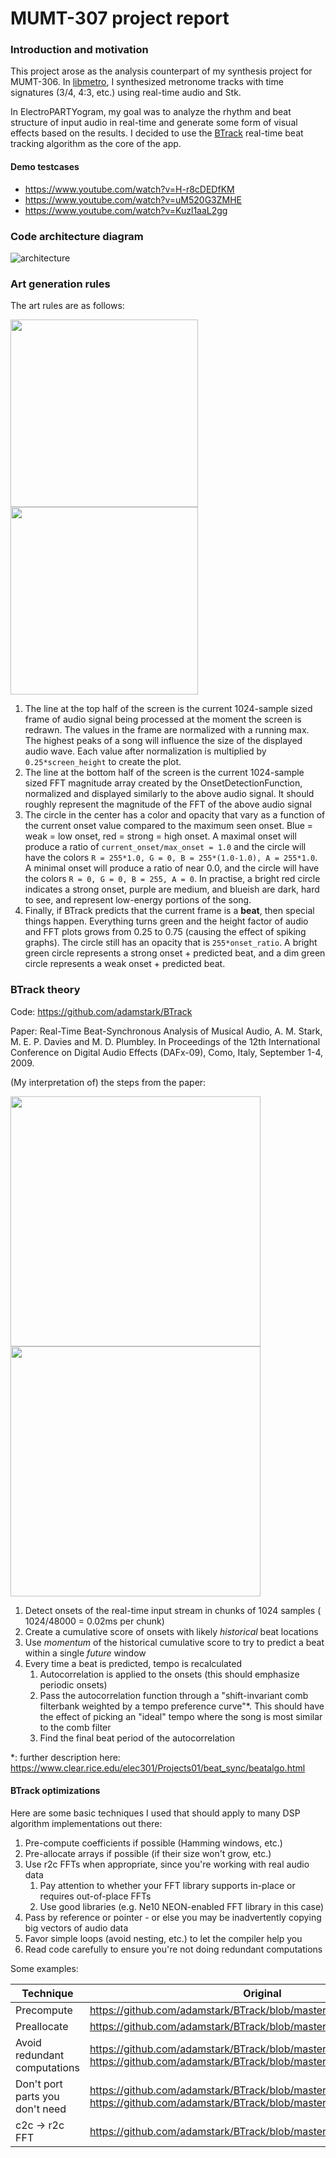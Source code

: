 # MUMT-307 project report

### Introduction and motivation

This project arose as the analysis counterpart of my synthesis project for MUMT-306. In [libmetro](https://github.com/sevagh/libmetro), I synthesized metronome tracks with time signatures (3/4, 4:3, etc.) using real-time audio and Stk.

In ElectroPARTYogram, my goal was to analyze the rhythm and beat structure of input audio in real-time and generate some form of visual effects based on the results. I decided to use the [BTrack](https://github.com/adamstark/BTrack) real-time beat tracking algorithm as the core of the app.

#### Demo testcases

* https://www.youtube.com/watch?v=H-r8cDEDfKM
* https://www.youtube.com/watch?v=uM520G3ZMHE
* https://www.youtube.com/watch?v=Kuzl1aaL2gg

### Code architecture diagram

![architecture](./architecture.png)

### Art generation rules

The art rules are as follows:

<img src="./beat1.png" width=300> <img src="./beat2.png" width=300>

1. The line at the top half of the screen is the current 1024-sample sized frame of audio signal being processed at the moment the screen is redrawn. The values in the frame are normalized with a running max. The highest peaks of a song will influence the size of the displayed audio wave. Each value after normalization is multiplied by `0.25*screen_height` to create the plot.
2. The line at the bottom half of the screen is the current 1024-sample sized FFT magnitude array created by the OnsetDetectionFunction, normalized and displayed similarly to the above audio signal. It should roughly represent the magnitude of the FFT of the above audio signal
3. The circle in the center has a color and opacity that vary as a function of the current onset value compared to the maximum seen onset. Blue = weak = low onset, red = strong = high onset. A maximal onset will produce a ratio of `current_onset/max_onset = 1.0` and the circle will have the colors `R = 255*1.0, G = 0, B = 255*(1.0-1.0), A = 255*1.0`. A minimal onset will produce a ratio of near 0.0, and the circle will have the colors `R = 0, G = 0, B = 255, A = 0`. In practise, a bright red circle indicates a strong onset, purple are medium, and blueish are dark, hard to see, and represent low-energy portions of the song.
4. Finally, if BTrack predicts that the current frame is a **beat**, then special things happen. Everything turns green and the height factor of audio and FFT plots grows from 0.25 to 0.75 (causing the effect of spiking graphs). The circle still has an opacity that is `255*onset_ratio`. A bright green circle represents a strong onset + predicted beat, and a dim green circle represents a weak onset + predicted beat.

### BTrack theory

Code: https://github.com/adamstark/BTrack

Paper: Real-Time Beat-Synchronous Analysis of Musical Audio, A. M. Stark, M. E. P. Davies and M. D. Plumbley. In Proceedings of the 12th International Conference on Digital Audio Effects (DAFx-09), Como, Italy, September 1-4, 2009.

(My interpretation of) the steps from the paper:

<img src="./btrack1.png" height=400> <img src="./btrack2.png" height=400>

1. Detect onsets of the real-time input stream in chunks of 1024 samples ( 1024/48000 = 0.02ms per chunk)
2. Create a cumulative score of onsets with likely _historical_ beat locations
3. Use _momentum_ of the historical cumulative score to try to predict a beat within a single _future_ window
4. Every time a beat is predicted, tempo is recalculated
    1. Autocorrelation is applied to the onsets (this should emphasize periodic onsets)
    2. Pass the autocorrelation function through a "shift-invariant comb filterbank weighted by a tempo preference curve"\*. This should have the effect of picking an "ideal" tempo where the song is most similar to the comb filter
    3. Find the final beat period of the autocorrelation

\*: further description here: https://www.clear.rice.edu/elec301/Projects01/beat_sync/beatalgo.html

#### BTrack optimizations

Here are some basic techniques I used that should apply to many DSP algorithm implementations out there:

1. Pre-compute coefficients if possible (Hamming windows, etc.)
2. Pre-allocate arrays if possible (if their size won't grow, etc.)
3. Use r2c FFTs when appropriate, since you're working with real audio data
    1. Pay attention to whether your FFT library supports in-place or requires out-of-place FFTs
    2. Use good libraries (e.g. Ne10 NEON-enabled FFT library in this case)
4. Pass by reference or pointer - or else you may be inadvertently copying big vectors of audio data
5. Favor simple loops (avoid nesting, etc.) to let the compiler help you
6. Read code carefully to ensure you're not doing redundant computations

Some examples:

| Technique | Original | My code |
|-----------|----------|---------|
| Precompute | https://github.com/adamstark/BTrack/blob/master/src/BTrack.cpp#L123 | https://github.com/sevagh/ElectroPARTYogram/blob/master/app/src/main/cpp/BTrackPrecomputed.h#L137 |
| Preallocate | https://github.com/adamstark/BTrack/blob/master/src/BTrack.cpp#L744 | https://github.com/sevagh/ElectroPARTYogram/blob/master/app/src/main/cpp/BTrack.h#L40 |
| Avoid redundant computations | https://github.com/adamstark/BTrack/blob/master/src/BTrack.cpp#L710, https://github.com/adamstark/BTrack/blob/master/src/BTrack.cpp#L766 | https://github.com/sevagh/ElectroPARTYogram/blob/master/app/src/main/cpp/BTrack.cpp#L108 |
| Don't port parts you don't need | https://github.com/adamstark/BTrack/blob/master/src/BTrack.cpp#L390, https://github.com/adamstark/BTrack/blob/master/src/BTrack.cpp#L269 | https://github.com/sevagh/ElectroPARTYogram/blob/master/app/src/main/cpp/BTrack.cpp#L98 |
| c2c -> r2c FFT | https://github.com/adamstark/BTrack/blob/master/src/BTrack.cpp#L569 | https://github.com/sevagh/ElectroPARTYogram/blob/master/app/src/main/cpp/BTrack.cpp#L267 |
